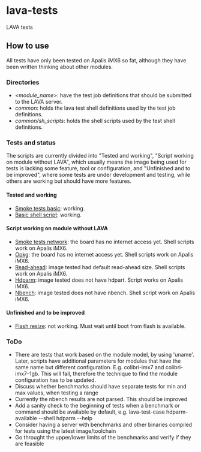 # lava-tests
LAVA tests

## How to use

All tests have only been tested on Apalis iMX6 so fat, although they have been written thinking about other modules.

### Directories

- *<module_name>*: have the test job definitions that should be submitted to the LAVA server.
- *common*: holds the lava test shell definitions used by the test job definitions.
- *common/sh_scripts*: holds the shell scripts used by the test shell definitions.

### Tests and status

The scripts are currently divided into "Tested and working", "Script working on module without LAVA", which usually means the image being used for tests is
lacking some feature, tool or configuration, and "Unfinished and to be improved", where some tests are under development and testing, while others are working
but should have more features.

#### Tested and working

- [Smoke tests basic](https://github.com/leograba/lava-tests/blob/master/apalis_imx6/smoke-tests-basic.yaml): working.
- [Basic shell script](https://github.com/leograba/lava-tests/blob/master/apalis_imx6/basic-shell-script.yaml): working.

#### Script working on module without LAVA

- [Smoke tests network](https://github.com/leograba/lava-tests/blob/master/apalis_imx6/smoke-tests-network.yaml): the board has no internet access yet. Shell scripts work on Apalis iMX6.
- [Opkg](https://github.com/leograba/lava-tests/blob/master/apalis_imx6/opkg.yaml): the board has no internet access yet. Shell scripts work on Apalis iMX6.
- [Read-ahead](https://github.com/leograba/lava-tests/blob/master/apalis_imx6/read_ahead.yaml): image tested had default read-ahead size. Shell scripts work on Apalis iMX6. 
- [Hdparm](https://github.com/leograba/lava-tests/blob/master/apalis_imx6/hdparm.yaml): image tested does not have hdpart. Script works on Apalis iMX6.
- [Nbench](https://github.com/leograba/lava-tests/blob/master/apalis_imx6/nbench.yaml): image tested does not have nbench. Shell script work on Apalis iMX6.

#### Unfinished and to be improved

- [Flash resize](https://github.com/leograba/lava-tests/blob/master/apalis_imx6/flash_resize.yaml): not working. Must wait until boot from flash is available.

### ToDo

- There are tests that work based on the module model, by using 'uname'. Later, scripts have additional
parameters for modules that have the same name but different configuration. E.g. colibri-imx7 and
colibri-imx7-1gb. This will fail, therefore the technique to find the module configuration has to
be updated.
- Discuss whether benchmarks should have separate tests for min and max values, when testing a range
- Currently the nbench results are not parsed. This should be improved
- Add a sanity check to the beginning of tests when a benchmark or command
should be available by default, e.g. lava-test-case hdparm-available --shell hdparm --help
- Consider having a server with benchmarks and other binaries compiled for tests using the latest image/toolchain
- Go throught the upper/lower limits of the benchmarks and verify if they are feasible
